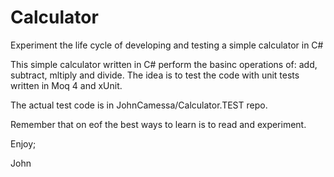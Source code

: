 # Calculator
Experiment the life cycle of developing and testing a simple calculator in C#

This simple calculator written in C# perform the basinc operations of: add,
subtract, mltiply and divide.
The idea is to test the code with unit tests written in Moq 4 and xUnit.

The actual test code is in JohnCamessa/Calculator.TEST repo.

Remember that on eof the best ways to learn is to read and experiment.

Enjoy;

John
